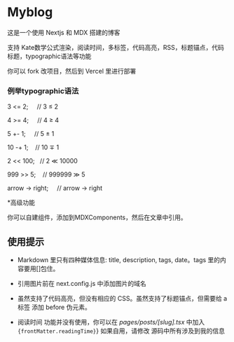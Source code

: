 # Myblog

这是一个使用 Nextjs 和 MDX 搭建的博客

支持 Kate数学公式渲染，阅读时间，多标签，代码高亮，RSS，标题锚点，代码标题，typographic语法等功能

你可以 fork 改项目，然后到 Vercel 里进行部署

### 例举typographic语法

3 <= 2;     // 3 ≤ 2

4 >= 4;     // 4 ≥ 4

5 +- 1;     // 5 ± 1

10 -+ 1;    // 10 ∓ 1

2 << 100;   // 2 ≪ 10000

999 >> 5;     // 999999 ≫ 5

arrow -> right;     // arrow → right

*高级功能

你可以自建组件，添加到MDXComponents，然后在文章中引用。


## 使用提示

- Markdown 里只有四种媒体信息: title, description, tags, date。tags 里的内容要用[]包住。

- 引用图片前在 next.config.js 中添加图片的域名

- 虽然支持了代码高亮，但没有相应的 CSS。虽然支持了标题锚点，但需要给 a标签 添加 before 伪元素。

- 阅读时间 功能并没有使用，你可以在 _pages/posts/[slug].tsx_ 中加入 `{frontMatter.readingTime}`}
如果自用，请修改 源码中所有涉及到我的信息
